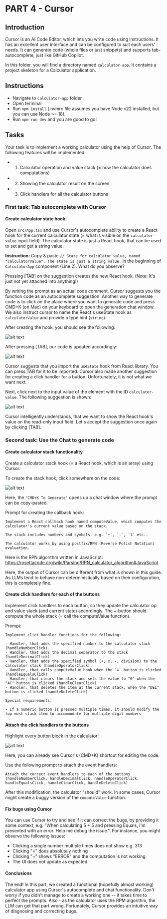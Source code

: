 # PART 4 - Cursor

## Introduction

Cursor is an AI Code Editor, which lets you write code using instructions. It has an excellent user interface and can be configured to suit each users' needs. It can generate code (whole files or just snippets) and supports tab-autocomplete, just like GitHub Copilot.

In this folder, you will find a directory named `calculator-app`. It contains a project skeleton for a Calculator application.

## Instructions

- Navigate to `calculator-app` folder
- Open terminal
- Run `npm install` (.nvmrc file assumes you have Node v22 installed, but you can use Node >= 18).
- Run `npm run dev` and you are good to go! 

## Tasks

Your task is to implement a working calculator using the help of Cursor. The following features will be implemented:

- 1) Calculator operation and value stack (= how the calculator does computations)
- 2) Showing the calculator result on the screen
- 3) Click handlers for all the calculator buttons

### First task: Tab autocomplete with Cursor

#### Create calculator state hook

Open `src/App.tsx` and use Cursor's autocomplete ability to create a React hook for the current calculator state (= what is visible on the `calculator-value` input field). The calculator state is just a React hook, that can be used to set and get a string value.

**Instruction:** Copy & paste `// State for calculator value, named "calculatorValue". The state is just a string value.` in the beginning of `CalculatorApp` component (Line 2). What do you observe?

Pressing \[TAB\] on the suggestion creates the new React hook. (Note: It's just not yet attached into anything!)

By writing the prompt as an actual code comment, Cursor suggests you the function code as an autocomplete suggestion. Another way to generate code is to click on the place where you want to generate code and press CMD+K (on Mac) on your keyboard to open the generation chat window. We also instruct cursor to name the React's useState hook as `calculatorValue` and provide a type hint (`string`).

After creating the hook, you should see the following:

![alt text](image-2.png)

After pressing \[TAB\], our code is updated accordingly:

![alt text](image-3.png)

Cursor suggests that you import the `useState` hook from React library. You can press TAB for it to be imported. Cursor also made another suggestion for creating a click handler for a button. Unfortunately, it is not what we want next.

Next, click next to the input value of the element with the ID `calculator-value`. The following suggestion is shown:

![alt text](image-4.png)

Cursor intelligently understands, that we want to show the React hook's value on the read-only input field. Let's accept the suggestion once again by clicking \[TAB\]. 

### Second task: Use the Chat to generate code

#### Create calculator stack functionality

Create a calculator stack hook (= a React hook, which is an array) using Cursor.

To create the stack hook, click somewhere on the code:

![alt text](image4.png)

Here, the `"CMD+K To Generate"` opens up a chat window where the prompt can be copy-pasted.

Prompt for creating the callback hook:

```
Implement a React callback hook named computeValue, which computes the calculator's current value based on the stack.

The stack includes numbers and symbols, e.g. `+`, `-`, `1` etc..

The calculator works by using postfix/RPN (Reverse Polish Notation) evaluation.
```

Here is the RPN algorithm written in JavaScript: https://rosettacode.org/wiki/Parsing/RPN_calculator_algorithm#JavaScript

Here, the output of Cursor can be different from what is shown in this guide. As LLMs tend to behave non-deterministically based on their configuration, this is completely fine.

#### Create click handlers for each of the buttons

Implement click handlers to each button, so they update the calculator op and value stack (and current state) accordingly. The `=`-button should compute the whole stack (= call the computeValue function).

Prompt:

```
Implement click handler functions for the following:

- Handler, that adds the specified number to the calculator stack (handleNumberClick).
- Handler, that adds the decimal separator to the stack (handleDecimalClick)
- Handler, that adds the specified symbol (+, x, -, division) to the calculator stack (handleOperatorClick).
- Handler, that calls computeValue hook when the `=` button is clicked (handleEqualsClick)
- Handler, that clears the stack and sets the value to "0" when the "AC" button is clicked (handleClearClick)
- Handler, that deletes the item at the current stack, when the "DEL" button is clicked (handleDeleteClick)

Special requirements:

- If a numeric button is pressed multiple times, it should modify the top-most stack item to accommodate for multiple-digit numbers
```

#### Attach the click handlers to the buttons

Highlight every button block in the calculator:

![alt text](image-5.png)

Here, you can already see Cursor's (CMD+K) shortcut for editing the code.

Use the following prompt to attach the event handlers:

```
Attach the correct event handlers to each of the buttons (handleNumberClick, handleDecimalClick, handleOperatorClick, handleEqualsClick, handleClearClick, handleDeleteClick)
```

After this modification, the calculator "should" work. In some cases, Cursor might create a buggy version of the `computeValue` function.

#### Fix bugs using Cursor

You can use Cursor to try and see if it can correct the bugs, by providing it some context, e.g. "When calculating 5 + 5 and pressing Equals, I'm presented with an error. Help me debug the issue.". For instance, you might observe the following issues:

- Clicking a single number multiple times does not show e.g. 313
- Clicking "=" does absolutely nothing
- Clicking "=" shows "ERROR" and the computation is not working.
- The UI does not update as expected.

#### Conclusions

The end! In this part, we created a functional (hopefully almost working) calculator app using Cursor's autocomplete and chat functionality. Don't worry if you didn't manage to create a working one -- it takes time to perfect the prompts. Also - as the calculator uses the RPM algorithm, the LLM can get that part wrong. Fortunately, Cursor provides an intuitive way of diagnosing and correcting bugs.